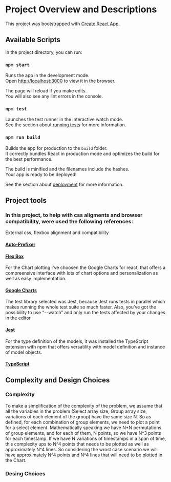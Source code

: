 # Project Overview and Descriptions

This project was bootstrapped with [Create React App](https://github.com/facebook/create-react-app).

## Available Scripts

In the project directory, you can run:

### `npm start`

Runs the app in the development mode.\
Open [http://localhost:3000](http://localhost:3000) to view it in the browser.

The page will reload if you make edits.\
You will also see any lint errors in the console.

### `npm test`

Launches the test runner in the interactive watch mode.\
See the section about [running tests](https://facebook.github.io/create-react-app/docs/running-tests) for more information.

### `npm run build`

Builds the app for production to the `build` folder.\
It correctly bundles React in production mode and optimizes the build for the best performance.

The build is minified and the filenames include the hashes.\
Your app is ready to be deployed!

See the section about [deployment](https://facebook.github.io/create-react-app/docs/deployment) for more information.

## Project tools

### In this project, to help with css aligments and browser compatibility, were used the following references:

External css, flexbox alignment and compatibility

#### [Auto-Prefixer](https://autoprefixer.github.io/)

#### [Flex Box](https://flexbox.help/)

For the Chart plotting i've choosen the Google Charts for react, that offers a compreensive interface with lots of chart options and personalization as well as easy implementation.

#### [Google Charts](https://react-google-charts.com/)

The test library selected was Jest, because Jest runs tests in parallel which makes running the whole test suite so much faster. Also, you’ve got the possibility to use “--watch” and only run the tests affected by your changes in the editor

#### [Jest](https://jestjs.io/docs/getting-started)

For the type definition of the models, it was installed the TypeScript extension with npm that offers versatility with model definition and instance of model objects.

#### [TypeScript](https://www.typescriptlang.org/)

## Complexity and Design Choices

### Complexity

To make a simplification of the complexity of the problem, we assume that all the variables in the problem (Select array size, Group array size, variations of each element of the group) have the same size N. So as defined, for each combination of group elements, we need to plot a point for a select element. Mathematically speaking we have N\*N permutations of group elements, and for each of them, N points, so we have N^3 points for each timestamp. If we have N variations of timestamps in a span of time, this complexity ups to N^4 points that needs to be plotted as well as approximately N^4 lines.
So considering the wrost case scenario we will have approximately N^4 points and N^4 lines that will need to be plotted in the Chart.

### Desing Choices
